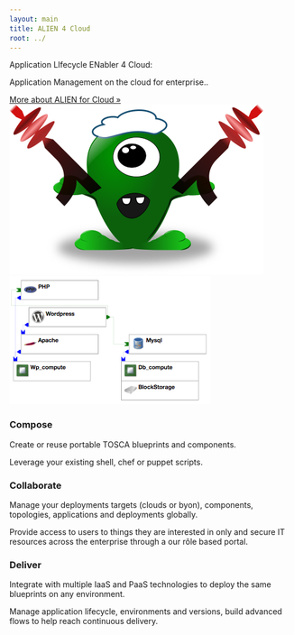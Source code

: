 ```yaml
---
layout: main
title: ALIEN 4 Cloud
root: ../
---
```


 <div class="row">
  <div id="content" class="jumbotron">
    <div class="row">
      <div class="col-md-8">
        <div class="row">
          <div class="col-md-offset-1 col-md-8">
            <p>
              Application LIfecycle ENabler 4 Cloud:
            </p>
            <p>
              Application Management on the cloud for enterprise..
            </p>
          </div>
        </div>
        <div class="row">
          <div class="col-md-offset-1 col-md-8">
            <a href="#/documentation/about.html" class="btn btn-default btn-block btn-lg">More about ALIEN for Cloud &raquo;</a>
          </div>
        </div>
      </div>
      <div class="col-md-4">
        <img src="/images/cloudalien.png" class="img-responsive">
      </div>
    </div>
  </div>
  <div class="container">
    <div class="row">
      <div class="col-md-4">
        <img src="/images/compose.png" class="img-responsive">
        <h3>Compose</h3>
        <p>Create or reuse portable TOSCA blueprints and components.</p>
        <p>Leverage your existing shell, chef or puppet scripts.</p>
      </div>
      <div class="col-md-4">
        <h3>Collaborate</h3>
        <p>Manage your deployments targets (clouds or byon), components, topologies, applications and deployments globally.</p>
        <p>Provide access to users to things they are interested in only and secure IT resources across the enterprise through a our rôle based portal.</p>
      </div>
      <div class="col-md-4">
        <h3>Deliver</h3>
        <p>Integrate with multiple IaaS and PaaS technologies to deploy the same blueprints on any environment.</p>
        <p>Manage application lifecycle, environments and versions, build advanced flows to help reach continuous delivery.</p>
      </div>
    </div>
  </div>
</div>
